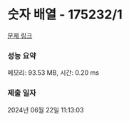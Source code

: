# 숫자 배열 - 175232/1 

[문제 링크](https://level.goorm.io/exam/175232/%EC%88%AB%EC%9E%90-%EB%B0%B0%EC%97%B4/quiz/1) 

### 성능 요약

메모리: 93.53 MB, 시간: 0.20 ms

### 제출 일자

2024년 06월 22일 11:13:03

